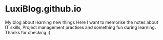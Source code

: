 # LuxiBlog.github.io
My blog about learning new things
Here I want to memorise the notes about IT skills, Project management practises and something fun during learning.
Thanks for checking :)
